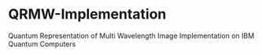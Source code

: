 # QRMW-Implementation
Quantum Representation of Multi Wavelength Image Implementation on IBM Quantum Computers

